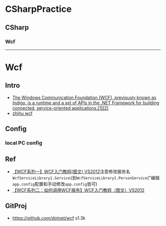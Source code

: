 # CSharpPractice

## CSharp
### Wcf
----
# Wcf
## Intro
- [The Windows Communication Foundation (WCF), previously known as Indigo, is a runtime and a set of APIs in the .NET Framework for building connected, service-oriented applications.[1][2]](https://en.wikipedia.org/wiki/Windows_Communication_Foundation)
- [zhihu wcf](https://www.zhihu.com/search?type=content&q=wcf)
## Config
### local PC config

## Ref
- [【WCF系列一】WCF入门教程(图文) VS2012](https://www.cnblogs.com/merlinhome/p/3542451.html)注意修改服务名```WcfServiceLibrary1.Service1```到```WcfServiceLibrary1.PersonService```("编辑```app.config```配置和手动修改```app.config```皆可)
- [【WCF系列二：如何调用WCF服务】WCF入门教程（图文）VS2012](https://www.cnblogs.com/merlinhome/p/3615745.html)
## GitProj
- https://github.com/dotnet/wcf s1.3k